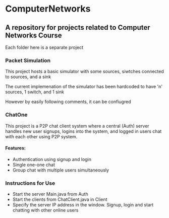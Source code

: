 # ComputerNetworks
## A repository for projects related to Computer Networks Course

Each folder here is a separate project

### Packet Simulation

This project hosts a basic simulator with some sources, siwtches connected to sources, and a sink

The current implemenation of the simulator has been hardcoded to have 'n' sources, 1 switch, and 1 sink

However by easily following comments, it can be confiugred

### ChatOne

This project is a P2P chat client system where a central (Auth) server handles new user signups, logins
into the system, and logged in users chat with each other using P2P system.

#### Features:

* Authentication using signup and login
* Single one-one chat
* Group chat with multiple users simultaneously

### Instructions for Use

* Start the server Main.java from Auth
* Start the clients from ChatClient.java in Client
* Specify the server IP address in the window. Signup, login and start chatting
  with other online users
